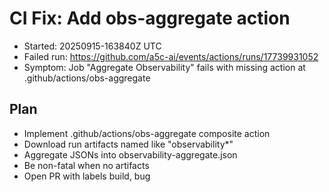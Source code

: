 # CI Fix: Add obs-aggregate action

- Started: 20250915-163840Z UTC
- Failed run: https://github.com/a5c-ai/events/actions/runs/17739931052
- Symptom: Job "Aggregate Observability" fails with missing action at .github/actions/obs-aggregate

## Plan
- Implement .github/actions/obs-aggregate composite action
- Download run artifacts named like "observability*"
- Aggregate JSONs into observability-aggregate.json
- Be non-fatal when no artifacts
- Open PR with labels build, bug

